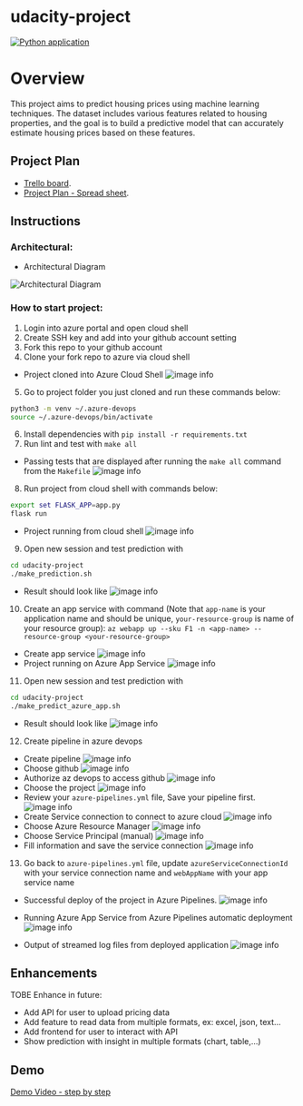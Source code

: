 # udacity-project

[![Python application](https://github.com/thanghq/udacity-project/actions/workflows/main.yml/badge.svg)](https://github.com/thanghq/udacity-project/actions/workflows/main.yml)

# Overview

This project aims to predict housing prices using machine learning techniques. The dataset includes various features related to housing properties, and the goal is to build a predictive model that can accurately estimate housing prices based on these features.

## Project Plan

* [Trello board](https://trello.com/invite/b/66af281765256e275f7768ab/ATTI9d35ff5507b9e98516eecaf31fe802315D42B103/udacity-project).
* [Project Plan - Spread sheet](https://docs.google.com/spreadsheets/d/1EoK3Hnt4g_B5xVHTstJAqLOM0Sxi1cDtSNUjWLBKKH4/edit?usp=sharing).

## Instructions

### Architectural: 

* Architectural Diagram

![Architectural Diagram](./pictures/architecture-diagram.png)

### How to start project:

1. Login into azure portal and open cloud shell
2. Create SSH key and add into your github account setting
3. Fork this repo to your github account
4. Clone your fork repo to azure via cloud shell
* Project cloned into Azure Cloud Shell
![image info](./pictures/project-cloned-in-az-shell.png)
5. Go to project folder you just cloned and run these commands below:
```bash
python3 -m venv ~/.azure-devops
source ~/.azure-devops/bin/activate
```
6. Install dependencies with ```pip install -r requirements.txt```
7. Run lint and test with  ```make all```
* Passing tests that are displayed after running the `make all` command from the `Makefile`
![image info](./pictures/passed-test-make-all.png)

8. Run project from cloud shell with commands below:
```bash
export set FLASK_APP=app.py
flask run
```
* Project running from cloud shell
![image info](./pictures/run-from-cloud-shell.png)

9. Open new session and test prediction with 
```bash
cd udacity-project
./make_prediction.sh
```
* Result should look like
![image info](./pictures/test-prediction.png)

10. Create an app service with command (Note that `app-name` is your application name and should be unique, `your-resource-group` is name of your resource group): 
`az webapp up --sku F1 -n <app-name> --resource-group <your-resource-group>`
* Create app service
![image info](./pictures/create-app-service.png)
* Project running on Azure App Service
![image info](./pictures/project-running-in-app-service.png)

11. Open new session and test prediction with 
```bash
cd udacity-project
./make_predict_azure_app.sh
```
* Result should look like
![image info](./pictures/prediction-from-app-service.png)

12. Create pipeline in azure devops
* Create pipeline
![image info](./pictures/create-pipeline-1.png)
* Choose github
![image info](./pictures/create-pipeline-2.png)
* Authorize az devops to access github
![image info](./pictures/create-pipeline-3.png)
* Choose the project
![image info](./pictures/create-pipeline-4.png)
* Review your `azure-pipelines.yml` file, Save your pipeline first.
![image info](./pictures/create-pipeline-5.png)
* Create Service connection to connect to azure cloud
![image info](./pictures/create-pipeline-6.png)
* Choose Azure Resource Manager
![image info](./pictures/create-pipeline-7.png)
* Choose Service Principal (manual)
![image info](./pictures/create-pipeline-8.png)
* Fill information and save the service connection
![image info](./pictures/create-pipeline-9.png)

13. Go back to `azure-pipelines.yml` file, update `azureServiceConnectionId` with your service connection name and `webAppName` with your app service name
* Successful deploy of the project in Azure Pipelines. 
![image info](./pictures/deployed-via-az-devops.png)

* Running Azure App Service from Azure Pipelines automatic deployment
![image info](./pictures/app-service-running-after-deployment.png)


*  Output of streamed log files from deployed application
![image info](./pictures/log-stream.png)

## Enhancements
TOBE Enhance in future: 
* Add API for user to upload pricing data
* Add feature to read data from multiple formats, ex: excel, json, text...
* Add frontend for user to interact with API
* Show prediction with insight in multiple formats (chart, table,...)

## Demo 

[Demo Video - step by step](https://youtu.be/vZnvH0OXGts)
